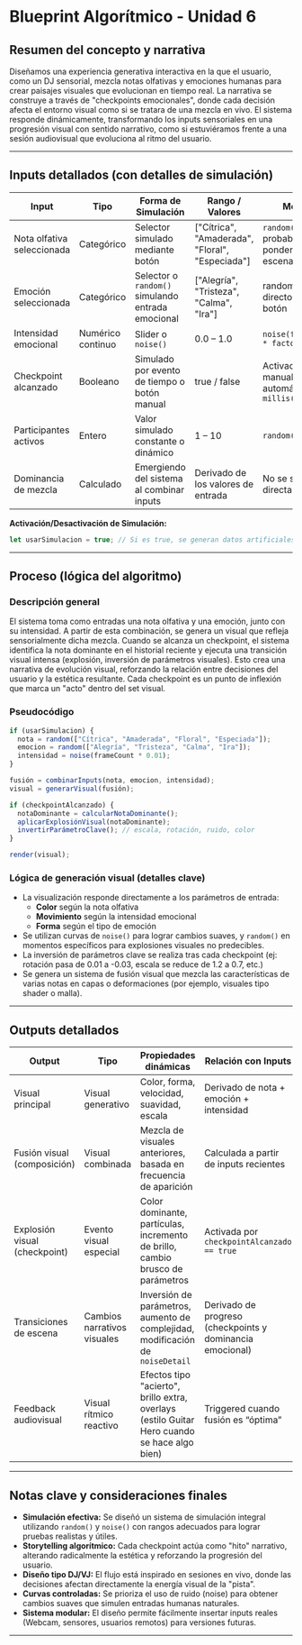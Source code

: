 
# **Blueprint Algorítmico - Unidad 6**

## **Resumen del concepto y narrativa**

Diseñamos una experiencia generativa interactiva en la que el usuario, como un DJ sensorial, mezcla notas olfativas y emociones humanas para crear paisajes visuales que evolucionan en tiempo real. La narrativa se construye a través de "checkpoints emocionales", donde cada decisión afecta el entorno visual como si se tratara de una mezcla en vivo. El sistema responde dinámicamente, transformando los inputs sensoriales en una progresión visual con sentido narrativo, como si estuviéramos frente a una sesión audiovisual que evoluciona al ritmo del usuario.

---

## **Inputs detallados (con detalles de simulación)**

| **Input**                    | **Tipo**          | **Forma de Simulación**                             | **Rango / Valores**                               | **Método**                                        |
|-----------------------------|-------------------|-----------------------------------------------------|---------------------------------------------------|--------------------------------------------------|
| Nota olfativa seleccionada  | Categórico        | Selector simulado mediante botón                    | ["Cítrica", "Amaderada", "Floral", "Especiada"]   | `random()` con probabilidad ponderada por escena |
| Emoción seleccionada        | Categórico        | Selector o `random()` simulando entrada emocional   | ["Alegría", "Tristeza", "Calma", "Ira"]           | random() o input directo desde botón             |
| Intensidad emocional        | Numérico continuo | Slider o `noise()`                                  | 0.0 – 1.0                                         | `noise(frameCount * factor)`                     |
| Checkpoint alcanzado        | Booleano          | Simulado por evento de tiempo o botón manual        | true / false                                      | Activación manual o automática con `millis()`    |
| Participantes activos       | Entero            | Valor simulado constante o dinámico                 | 1 – 10                                            | `random(1, 10)`                                  |
| Dominancia de mezcla        | Calculado         | Emergiendo del sistema al combinar inputs           | Derivado de los valores de entrada                | No se simula directamente                        |

**Activación/Desactivación de Simulación:**
```javascript
let usarSimulacion = true; // Si es true, se generan datos artificiales para pruebas
```

---

## **Proceso (lógica del algoritmo)**

### **Descripción general**

El sistema toma como entradas una nota olfativa y una emoción, junto con su intensidad. A partir de esta combinación, se genera un visual que refleja sensorialmente dicha mezcla. Cuando se alcanza un checkpoint, el sistema identifica la nota dominante en el historial reciente y ejecuta una transición visual intensa (explosión, inversión de parámetros visuales). Esto crea una narrativa de evolución visual, reforzando la relación entre decisiones del usuario y la estética resultante. Cada checkpoint es un punto de inflexión que marca un "acto" dentro del set visual.

### **Pseudocódigo**

```javascript
if (usarSimulacion) {
  nota = random(["Cítrica", "Amaderada", "Floral", "Especiada"]);
  emocion = random(["Alegría", "Tristeza", "Calma", "Ira"]);
  intensidad = noise(frameCount * 0.01);
}

fusión = combinarInputs(nota, emocion, intensidad);
visual = generarVisual(fusión);

if (checkpointAlcanzado) {
  notaDominante = calcularNotaDominante();
  aplicarExplosiónVisual(notaDominante);
  invertirParámetroClave(); // escala, rotación, ruido, color
}

render(visual);
```

### **Lógica de generación visual (detalles clave)**

- La visualización responde directamente a los parámetros de entrada:
  - **Color** según la nota olfativa
  - **Movimiento** según la intensidad emocional
  - **Forma** según el tipo de emoción
- Se utilizan curvas de `noise()` para lograr cambios suaves, y `random()` en momentos específicos para explosiones visuales no predecibles.
- La inversión de parámetros clave se realiza tras cada checkpoint (ej: rotación pasa de 0.01 a -0.03, escala se reduce de 1.2 a 0.7, etc.)
- Se genera un sistema de fusión visual que mezcla las características de varias notas en capas o deformaciones (por ejemplo, visuales tipo shader o malla).

---

## **Outputs detallados**

| **Output**                     | **Tipo**                  | **Propiedades dinámicas**                                                                            | **Relación con Inputs**                                   |
|-------------------------------|---------------------------|-------------------------------------------------------------------------------------------------------|------------------------------------------------------------|
| Visual principal               | Visual generativo         | Color, forma, velocidad, suavidad, escala                                                            | Derivado de nota + emoción + intensidad                    |
| Fusión visual (composición)   | Visual combinada          | Mezcla de visuales anteriores, basada en frecuencia de aparición                                     | Calculada a partir de inputs recientes                     |
| Explosión visual (checkpoint) | Evento visual especial    | Color dominante, partículas, incremento de brillo, cambio brusco de parámetros                      | Activada por `checkpointAlcanzado == true`                 |
| Transiciones de escena        | Cambios narrativos visuales | Inversión de parámetros, aumento de complejidad, modificación de `noiseDetail`                      | Derivado de progreso (checkpoints y dominancia emocional)  |
| Feedback audiovisual           | Visual rítmico reactivo   | Efectos tipo "acierto", brillo extra, overlays (estilo Guitar Hero cuando se hace algo bien)        | Triggered cuando fusión es “óptima”                        |

---

## **Notas clave y consideraciones finales**

- **Simulación efectiva:** Se diseñó un sistema de simulación integral utilizando `random()` y `noise()` con rangos adecuados para lograr pruebas realistas y útiles.
- **Storytelling algorítmico:** Cada checkpoint actúa como "hito" narrativo, alterando radicalmente la estética y reforzando la progresión del usuario.
- **Diseño tipo DJ/VJ:** El flujo está inspirado en sesiones en vivo, donde las decisiones afectan directamente la energía visual de la "pista".
- **Curvas controladas:** Se prioriza el uso de ruido (noise) para obtener cambios suaves que simulen entradas humanas naturales.
- **Sistema modular:** El diseño permite fácilmente insertar inputs reales (Webcam, sensores, usuarios remotos) para versiones futuras.

---


